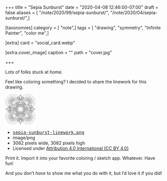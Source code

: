 +++
title = "Sepia Sunburst"
date = "2020-04-08 12:46:00-07:00"
draft = false
aliases = [ "/note/2020/99/sepia-sunburst/", "/note/2020/04/sepia-sunburst/",]

[taxonomies]
category = [ "note",]
tags = [ "drawing", "symmetry", "Infinite Painter", "color me",]

[extra]
card = "social_card.webp"

[extra.cover_image]
caption = ""
path = "cover.jpg"

+++

Lots of folks stuck at home.

Feel like coloring something? I decided to share the linework for this drawing.

<div class="image-link"><div class="image-link-preview">
      <a href="/note/2020/04/sepia-sunburst/sepia-sunburst-linework.png">
        <img src="sepia-sunburst-linework-96x96.png" alt="thumbnail of linked image">
      </a>
    </div>
    <div class="image-link-details">
      <ul>
        <li>
          <a href="/note/2020/04/sepia-sunburst/sepia-sunburst-linework.png">
            <tt>sepia-sunburst-linework.png</tt>
          </a>
        </li>
        <li>image/png</li>
        <li>3082 pixels wide, 3082 pixels high</li>
        <li>Licensed under <a href="https://creativecommons.org/licenses/by/4.0/">Attribution 4.0 International (CC BY 4.0)</a></li>
      </ul>
    </div></div>

Print it. Import it into your favorite coloring / sketch app. Whatever.  Have
fun!

And you don’t *have* to show me what you do with it, but I’d love it if you
did!